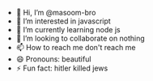 - 👋 Hi, I’m @masoom-bro
- 👀 I’m interested in javascript
- 🌱 I’m currently learning node js
- 💞️ I’m looking to collaborate on nothing
- 📫 How to reach me don't reach me
- 😄 Pronouns: beautiful
- ⚡ Fun fact: hitler killed jews

<!---
masoom-bro/masoom-bro is a ✨ special ✨ repository because its `README.md` (this file) appears on your GitHub profile.
You can click the Preview link to take a look at your changes.
--->
